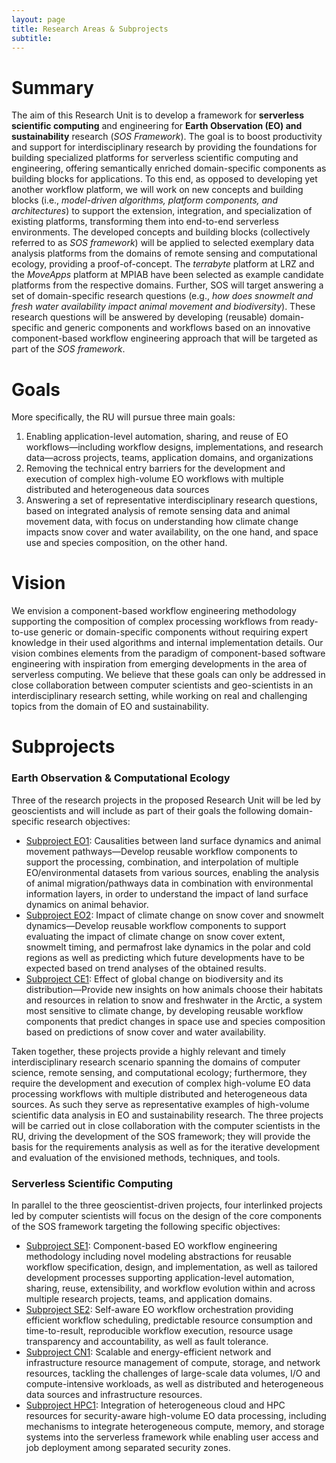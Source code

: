 ```yaml
---
layout: page
title: Research Areas & Subprojects
subtitle: 
---
```

# Summary
The aim of this Research Unit is to develop a framework for **serverless scientific computing** and engineering
for **Earth Observation (EO) and sustainability** research (*SOS Framework*). The goal is to boost productivity and
support for interdisciplinary research by providing the foundations for building specialized platforms for serverless
scientific computing and engineering, offering semantically enriched domain-specific components as building blocks
for applications. To this end, as opposed to developing yet another workflow platform, we will work on new
concepts and building blocks (i.e., *model-driven algorithms, platform components, and architectures*) to support the
extension, integration, and specialization of existing platforms, transforming them into end-to-end serverless environments. 
The developed concepts and building blocks (collectively referred to as *SOS framework*) will be applied to
selected exemplary data analysis platforms from the domains of remote sensing and computational ecology, providing a proof-of-concept. 
The *terrabyte* platform at LRZ and the *MoveApps* platform at MPIAB have been
selected as example candidate platforms from the respective domains. Further, SOS will target answering a set of
domain-specific research questions (e.g., *how does snowmelt and fresh water availability impact animal movement
and biodiversity*). These research questions will be answered by developing (reusable) domain-specific and generic
components and workflows based on an innovative component-based workflow engineering approach that will be
targeted as part of the *SOS framework*.

# Goals
More specifically, the RU will pursue three main goals: 
1. Enabling application-level automation, sharing, and reuse of EO workflows—including workflow designs, implementations, and research data—across projects, teams, application domains, and organizations
2. Removing the technical entry barriers for the development and execution of complex high-volume EO workflows with multiple distributed and heterogeneous data sources
3. Answering a set of representative interdisciplinary research questions, based on integrated analysis of remote sensing data and  animal movement data, with focus on understanding how climate change impacts snow cover and water availability, on the one hand, and space use and species composition, on the other hand. 

# Vision
We envision a component-based workflow engineering methodology supporting the composition of complex processing workflows from ready-to-use generic or domain-specific components without requiring expert knowledge in their used algorithms and internal implementation details. 
Our vision combines elements from the paradigm of component-based software engineering with inspiration from emerging developments in the area of serverless computing.
We believe that these goals can only be addressed in close collaboration between computer scientists and geo-scientists in an interdisciplinary research setting, while working on real and challenging topics from the domain of EO
and sustainability. 

# Subprojects
### Earth Observation & Computational Ecology
Three of the research projects in the proposed Research Unit will be led by geoscientists and will
include as part of their goals the following domain-specific research objectives:
- [Subproject EO1](/research/eo1): Causalities between land surface dynamics and animal movement pathways—Develop reusable workflow
components to support the processing, combination, and interpolation of multiple EO/environmental datasets
from various sources, enabling the analysis of animal migration/pathways data in combination with environmental
information layers, in order to understand the impact of land surface dynamics on animal behavior.
- [Subproject EO2](/research/eo2): Impact of climate change on snow cover and snowmelt dynamics—Develop reusable workflow components
to support evaluating the impact of climate change on snow cover extent, snowmelt timing, and permafrost lake
dynamics in the polar and cold regions as well as predicting which future developments have to be expected
based on trend analyses of the obtained results.
- [Subproject CE1](/research/ce1): Effect of global change on biodiversity and its distribution—Provide new insights on how animals choose
their habitats and resources in relation to snow and freshwater in the Arctic, a system most sensitive to climate
change, by developing reusable workflow components that predict changes in space use and species composition
based on predictions of snow cover and water availability.

Taken together, these projects provide a highly relevant and timely interdisciplinary research scenario spanning the
domains of computer science, remote sensing, and computational ecology; furthermore, they require the development
and execution of complex high-volume EO data processing workflows with multiple distributed and heterogeneous
data sources. As such they serve as representative examples of high-volume scientific data analysis in EO and
sustainability research. The three projects will be carried out in close collaboration with the computer scientists in the
RU, driving the development of the SOS framework; they will provide the basis for the requirements analysis as well
as for the iterative development and evaluation of the envisioned methods, techniques, and tools.

### Serverless Scientific Computing
In parallel to the three geoscientist-driven projects, four interlinked projects led by computer scientists will focus
on the design of the core components of the SOS framework targeting the following specific objectives:
- [Subproject SE1](/research/se1): Component-based EO workflow engineering methodology including novel modeling abstractions for reusable workflow specification, design, and implementation, as well as tailored development processes supporting
application-level automation, sharing, reuse, extensibility, and workflow evolution within and across multiple research projects, teams, and application domains.
- [Subproject SE2](/research/se2): Self-aware EO workflow orchestration providing efficient workflow scheduling, predictable resource consumption and time-to-result, reproducible workflow execution, resource usage transparency and accountability,
as well as fault tolerance.
- [Subproject CN1](/research/cn1): Scalable and energy-efficient network and infrastructure resource management of compute, storage, and
network resources, tackling the challenges of large-scale data volumes, I/O and compute-intensive workloads,
as well as distributed and heterogeneous data sources and infrastructure resources.
- [Subproject HPC1](/research/hpc1): Integration of heterogeneous cloud and HPC resources for security-aware high-volume EO data processing, including mechanisms to integrate heterogeneous compute, memory, and storage systems into the
serverless framework while enabling user access and job deployment among separated security zones.